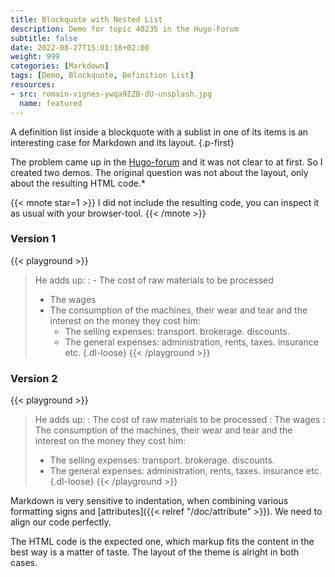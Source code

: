 ```yaml
---
title: Blockquote with Nested List
description: Demo for topic 40235 in the Hugo-Forum
subtitle: false
date: 2022-08-27T15:01:18+02:00
weight: 999
categories: [Markdown]
tags: [Demo, Blockquote, Definition List]
resources:
- src: romain-vignes-ywqa9IZB-dU-unsplash.jpg
  name: featured
---
```


A definition list inside a blockquote with a sublist in one of its items is an interesting case for Markdown and its layout.
{.p-first}<!--more-->

The problem came up in the [Hugo-forum](https://discourse.gohugo.io/t/list-as-a-definition-list-item/40235) and it was not clear to at first. So I created two demos. The original question was not about the layout, only about the resulting HTML code.\*

{{< mnote star=1 >}}
I did not include the resulting code, you can inspect it as usual with your browser-tool.
{{< /mnote >}}

### Version 1
{{< playground >}}
> He adds up:
> : - The cost of raw materials to be processed
>   - The wages
>   - The consumption of the machines, their wear and tear and the interest on the money they cost him:
>     - The selling expenses: transport. brokerage. discounts.
>     - The general expenses: administration, rents, taxes. insurance etc.
> {.dl-loose}
{{< /playground >}}

### Version 2
{{< playground >}}
> He adds up:
> : The cost of raw materials to be processed
> : The wages
> : The consumption of the machines, their wear and tear and the interest on the money they cost him:
>   - The selling expenses: transport. brokerage. discounts.
>   - The general expenses: administration, rents, taxes. insurance etc.
> {.dl-loose}
{{< /playground >}}

Markdown is very sensitive to indentation, when combining various formatting signs and [attributes]({{< relref "/doc/attribute" >}}). We need to align our code perfectly.

The HTML code is the expected one, which markup fits the content in the best way is a matter of taste. The layout of the theme is alright in both cases.
